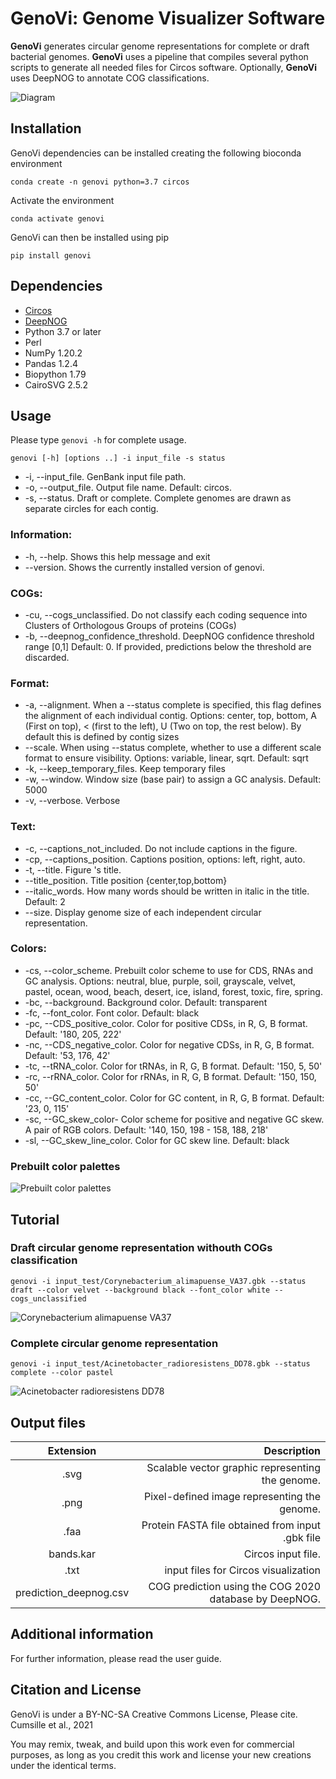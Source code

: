 # GenoVi: Genome Visualizer Software

**GenoVi** generates circular genome representations for complete or draft bacterial genomes. **GenoVi** uses a pipeline that compiles several python scripts to generate all needed files for Circos software. Optionally, **GenoVi** uses DeepNOG to annotate COG classifications.

![Diagram](Figures/Diagram.png "Diagram")

## Installation

GenoVi dependencies can be installed creating the following bioconda environment

```
conda create -n genovi python=3.7 circos 
```
Activate the environment
```
conda activate genovi
```
GenoVi can then be installed using pip

```
pip install genovi 
```

 
## Dependencies
* [Circos](http://www.circos.ca/software/ "Circos")
* [DeepNOG](https://github.com/univieCUBE/deepnog "DeepNOG")
* Python 3.7 or later
* Perl
* NumPy 1.20.2
* Pandas 1.2.4 
* Biopython 1.79
* CairoSVG 2.5.2 

## Usage

Please type `genovi -h` for complete usage. 

```
genovi [-h] [options ..] -i input_file -s status
```

* -i, --input_file. GenBank input file path.
* -o, --output_file.  Output file name. Default: circos.
* -s, --status. Draft or complete. Complete genomes are drawn as separate circles for each contig.

### Information:
* -h, --help. Shows this help message and exit
* --version. Shows the currently installed version of genovi.

### COGs:
* -cu, --cogs_unclassified. Do not classify each coding sequence into Clusters of Orthologous Groups of proteins (COGs)
* -b, --deepnog_confidence_threshold. DeepNOG confidence threshold range [0,1] Default: 0. If provided, predictions below the threshold are discarded.

### Format:
* -a, --alignment. When a --status complete is specified, this flag defines the alignment of each individual contig. Options: center, top, bottom, A (First on top), < (first to the left), U (Two on top, the rest below). By default this is defined by contig sizes
* --scale. When using --status complete, whether to use a different scale format to ensure visibility. Options: variable, linear, sqrt. Default: sqrt
* -k, --keep_temporary_files. Keep temporary files
* -w, --window. Window size (base pair) to assign a GC analysis. Default: 5000
* -v, --verbose. Verbose

### Text:
* -c, --captions_not_included.  Do not include captions in the figure.
* -cp, --captions_position. Captions position, options: left, right, auto.
* -t, --title. Figure 's title.
* --title_position. Title position {center,top,bottom}
* --italic_words. How many words should be written in italic in the title. Default: 2
* --size. Display genome size of each independent circular representation.

### Colors:
* -cs, --color_scheme. Prebuilt color scheme to use for CDS, RNAs and GC analysis. Options: neutral, blue, purple, soil, grayscale, velvet, pastel, ocean, wood, beach, desert, ice, island, forest, toxic, fire, spring.
* -bc, --background. Background color. Default: transparent
* -fc, --font_color. Font color. Default: black
* -pc, --CDS_positive_color. Color for positive CDSs, in R, G, B format. Default: '180, 205, 222'
* -nc, --CDS_negative_color. Color for negative CDSs, in R, G, B format. Default: '53, 176, 42'
* -tc, --tRNA_color. Color for tRNAs, in R, G, B format. Default: '150, 5, 50'
* -rc, --rRNA_color. Color for rRNAs, in R, G, B format. Default: '150, 150, 50'
* -cc, --GC_content_color. Color for GC content, in R, G, B format. Default: '23, 0, 115'
* -sc, --GC_skew_color- Color scheme for positive and negative GC skew. A pair of RGB colors. Default: '140, 150, 198 - 158, 188, 218'
* -sl, --GC_skew_line_color. Color for GC skew line. Default: black

### Prebuilt color palettes
![Prebuilt color palettes](Figures/Palettes.png "Prebuilt color palettes")


## Tutorial

### Draft circular genome representation withouth COGs classification
```
genovi -i input_test/Corynebacterium_alimapuense_VA37.gbk --status draft --color velvet --background black --font_color white --cogs_unclassified
```
![Corynebacterium alimapuense VA37](output_test/Corynebacterium_alimapuense_VA37-no_cogs.svg "Corynebacterium_alimapuense_VA37")

### Complete circular genome representation
```
genovi -i input_test/Acinetobacter_radioresistens_DD78.gbk --status complete --color pastel
```
![Acinetobacter radioresistens DD78](output_test/Acinetobacter_radioresistens_DD78.svg "Acinetobacter_radioresistens_DD78")


## Output files 
| Extension| Description|
| :-------------: |-------------:|
| .svg     |Scalable vector graphic representing the genome.|
| .png     |Pixel-defined image representing the genome.|
| .faa     |Protein FASTA file obtained from input .gbk file|
| bands.kar      | Circos input file.|
| .txt | input files for Circos visualization|
| prediction_deepnog.csv | COG prediction using the COG 2020 database by DeepNOG.|

## Additional information
For further information, please read the user guide. 

## Citation and License

GenoVi is under a BY-NC-SA Creative Commons License, Please cite.
Cumsille et al., 2021 

You may remix, tweak, and build upon this work even for commercial purposes, as long as you credit this work and license your new creations under the identical terms. 
